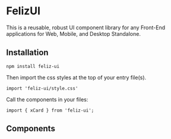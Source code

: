 
# FelizUI

This is a reusable, robust UI component library for any Front-End applications for Web, Mobile, and Desktop Standalone. 

## Installation

    npm install feliz-ui
    
Then import the css styles at the top of your entry file(s).

    import 'feliz-ui/style.css'

Call the components in your files:

    import { xCard } from 'feliz-ui';

## Components
